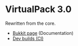 # VirtualPack 3.0

Rewritten from the core.

* [Bukkit page](http://dev.bukkit.org/bukkit-plugins/virtualpack/) (Documentation)
* [Dev builds (CI)](http://ci.siguza.net/job/VirtualPack/)